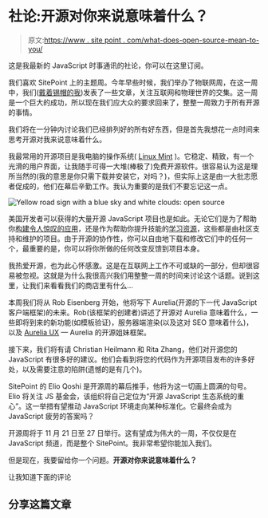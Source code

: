 # 社论:开源对你来说意味着什么？

> 原文:[https://www . site point . com/what-does-open-source-mean-to-you/](https://www.sitepoint.com/what-does-open-source-mean-to-you/)

这是我最新的 JavaScript 时事通讯的社论，你可以在这里订阅。

我们喜欢 SitePoint 上的主题周。今年早些时候，我们举办了物联网周，在这一周中，我们([戴着锡帽的我](https://go.sitepoint.com/t/ViewEmail/y/2C2ECD66A8C78CD7/73E4C41528B978D81D419C9787CC9684))发表了一些文章，关注互联网和物理世界的交集。这一周是一个巨大的成功，所以现在我们应大众的要求回来了，整整一周致力于所有开源的事情。

我们将在一分钟内讨论我们已经排列好的所有好东西，但是首先我想花一点时间来思考开源对我来说意味着什么。

我最常用的开源项目是我电脑的操作系统( [Linux Mint](https://www.linuxmint.com) )。它稳定、精致，有一个光滑的用户界面，让我随手可得一大堆(棒极了)免费开源软件。很容易认为这是理所当然的(我的意思是你只需下载并安装它，对吗？)，但实际上这是由一大批志愿者促成的，他们在幕后辛勤工作。我认为重要的是我们不要忘记这一点。

![Yellow road sign with a blue sky and white clouds: open source](../Images/1759994690ae86f93eb2c78231ca77d0.png)

美国开发者可以获得的大量开源 JavaScript 项目也是如此。无论它们是为了帮助你[构建令人惊叹的应用](https://github.com/vuejs/vue)，还是作为帮助你提升技能的[学习资源](https://github.com/getify/You-Dont-Know-JS)，这些都是由社区支持和维护的项目。由于开源的协作性，你可以自由地下载和修改它们中的任何一个，最重要的是，你可以将你所做的任何改变反馈到项目本身。

我热爱开源，也为此心怀感激。这是在互联网上工作不可或缺的一部分，但却很容易被忽视。这就是为什么我很高兴我们用整整一周的时间来讨论这个话题。说到这里，让我们来看看我们的商店里有什么…

本周我们将从 Rob Eisenberg 开始，他将写下 Aurelia(开源的下一代 JavaScript 客户端框架)的未来。Rob(该框架的创建者)讲述了开源对 Aurelia 意味着什么，一些即将到来的新功能(如模板验证)，服务器端渲染(以及这对 SEO 意味着什么)，以及 [Aurelia UX](http://blog.aurelia.io/2016/11/04/introducing-aurelia-ux/) — Aurelia 的开源姐妹框架。

接下来，我们将有请 Christian Heilmann 和 Rita Zhang，他们对开源您的 JavaScript 有很多好的建议。他们会看到将您的代码作为开源项目发布的许多好处，以及需要注意的陷阱(遗憾的是有几个)。

SitePoint 的 Elio Qoshi 是开源周的幕后推手，他将为这一切画上圆满的句号。Elio 将关注 JS 基金会，该组织将自己定位为“开源 JavaScript 生态系统的重心”。这一举措有望推动 JavaScript 环境走向某种标准化。它最终会成为 JavaScript 疲劳的答案吗？

开源周将于 11 月 21 日至 27 日举行。这有望成为伟大的一周，不仅仅是在 JavaScript 频道，而是整个 SitePoint。我非常希望你能加入我们。

但是现在，我要留给你一个问题。**开源对你来说意味着什么？**

让我知道下面的评论

## 分享这篇文章